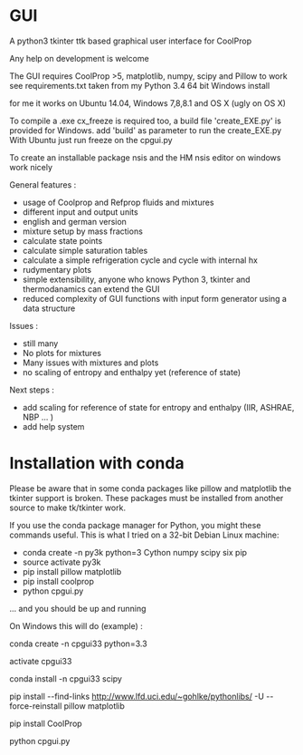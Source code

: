 # GUI

A python3 tkinter ttk based graphical user interface for CoolProp

Any help on development is welcome

The GUI requires CoolProp >5, matplotlib, numpy, scipy and Pillow to work
see requirements.txt taken from my Python 3.4 64 bit Windows install

for me it works on Ubuntu 14.04, Windows 7,8,8.1 and OS X (ugly on OS X)

To compile a .exe cx_freeze is required too, a build file 'create_EXE.py' is 
provided for Windows. add 'build' as parameter to run the create_EXE.py
With Ubuntu just run freeze on the cpgui.py

To create an installable package nsis and the HM nsis editor on windows work nicely

General features :
- usage of Coolprop and Refprop fluids and mixtures
- different input and output units
- english and german version 
- mixture setup by mass fractions
- calculate state points
- calculate simple saturation tables
- calculate a simple refrigeration cycle and cycle with internal hx
- rudymentary plots
- simple extensibility, anyone who knows Python 3, tkinter and thermodanamics can extend the GUI
- reduced complexity of GUI functions with input form generator using a data structure

Issues :
- still many
- No plots for mixtures
- Many issues with mixtures and plots
- no scaling of entropy and enthalpy yet (reference of state)

Next steps :
- add scaling for reference of state for entropy and enthalpy (IIR, ASHRAE, NBP ... )
- add help system


# Installation with conda

Please be aware that in some conda packages like pillow and matplotlib the tkinter support is broken.
These packages must be installed from another source to make tk/tkinter work.

If you use the conda package manager for Python, you might these commands 
useful. This is what I tried on a 32-bit Debian Linux machine:

- conda create -n py3k python=3 Cython numpy scipy six pip
- source activate py3k
- pip install pillow matplotlib
- pip install coolprop
- python cpgui.py 

... and you should be up and running

On Windows this will do (example) :

conda create -n cpgui33 python=3.3

activate cpgui33

conda install -n cpgui33 scipy

pip install --find-links http://www.lfd.uci.edu/~gohlke/pythonlibs/ -U --force-reinstall pillow matplotlib

pip install CoolProp

python cpgui.py




